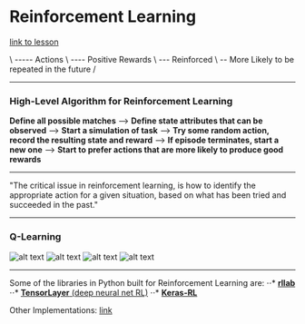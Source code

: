 # Reinforcement Learning
[link to lesson](https://learning.oreilly.com/learning-paths/learning-path-python/9781789533408/9781789533408-part1)

\ ----- Actions
 \ ---- Positive Rewards
  \ --- Reinforced
   \ -- More Likely to be repeated in the future
   \/

---

### High-Level Algorithm for Reinforcement Learning
**Define all possible matches** --> **Define state attributes that can be observed** --> **Start a simulation of task** --> **Try some random action, record the resulting state and reward** --> **If episode terminates, start a new one** --> **Start to prefer actions that are more likely to produce good rewards**

---

"The critical issue in reinforcement learning, is how to identify the appropriate action for a given situation, based on what has been tried and succeeded in the past."

---

### Q-Learning
![alt text](link "image name")
![alt text](link "image name")
![alt text](link "image name")
![alt text](link "image name")

---

Some of the libraries in Python built for Reinforcement Learning are:
⋅⋅* [**rllab**](github.com/rll/rllab)
⋅⋅* [**TensorLayer** (deep neural net RL)](github.com/tensorlayer/tensorlayer)
⋅⋅* [**Keras-RL**](github.com/matthiasplappert/keras-rl)

Other Implementations:
[link](github.com/dennybritz/reinforcement-learning)
